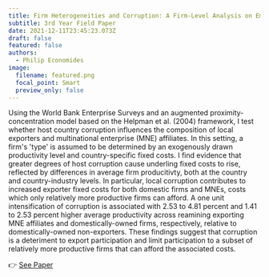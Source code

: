 ```yaml
---
title: Firm Heterogeneities and Corruption: A Firm-Level Analysis on Emerging Markets
subtitle: 3rd Year Field Paper
date: 2021-12-11T23:45:23.073Z
draft: false
featured: false
authors:
  - Philip Economides
image:
  filename: featured.png
  focal_point: Smart
  preview_only: false
---
```

Using the World Bank Enterprise Surveys and an augmented proximity-concentration model based on the Helpman et al. (2004) framework, I test whether host country corruption influences the composition of local exporters and multinational enterprise (MNE) affiliates.
In this setting, a firm's 'type' is assumed to be determined by an exogenously drawn productivity level and country-specific fixed costs.
I find evidence that greater degrees of host corruption cause underling fixed costs to rise, reflected by differences in average firm producitivty, both at the country and country-industry levels.
In particular, local corruption contributes to increased exporter fixed costs for both domestic firms and MNEs, costs which only relatively more productive firms can afford.
A one unit intensification of corruption is associated with 2.53 to 4.81 percent and 1.41 to 2.53 percent higher average productivity across reamining exporting MNE affiliates and domestically-owned firms, respectively, relative to domestically-owned non-exporters.
These findings suggest that corruption is a deteriment to export participation and limit participation to a subset of relatively more productive firms that can afford the associated costs. 

👉 [See Paper](https://drive.google.com/file/d/1dEb9KDMtkKT0ieu9V19rE3baRI0dcxxw/view?usp=share_link)
